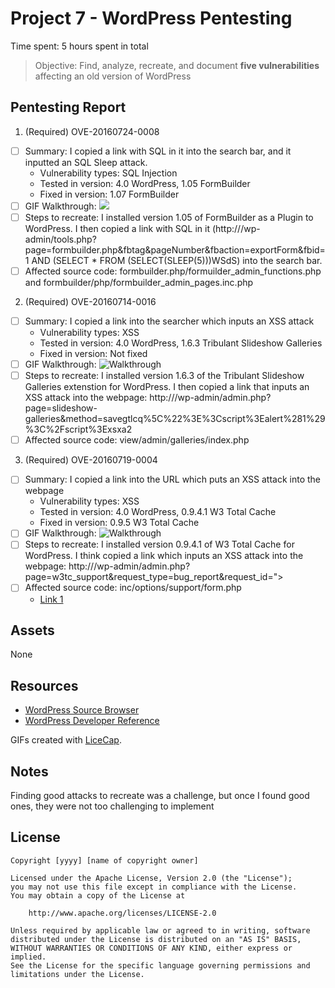 # Project 7 - WordPress Pentesting

Time spent: 5 hours spent in total

> Objective: Find, analyze, recreate, and document **five vulnerabilities** affecting an old version of WordPress

## Pentesting Report

1. (Required) OVE-20160724-0008
  - [ ] Summary:  I copied a link with SQL in it into the search bar, and it inputted an SQL Sleep attack.
    - Vulnerability types: SQL Injection
    - Tested in version: 4.0 WordPress, 1.05 FormBuilder
    - Fixed in version: 1.07 FormBuilder
  - [ ] GIF Walkthrough: <img src="https://imgur.com/AakQjyu"/>
  - [ ] Steps to recreate: I installed version 1.05 of FormBuilder as a Plugin to WordPress. I then copied a link with SQL in it (http://<target>/wp-admin/tools.php?page=formbuilder.php&fbtag&pageNumber&fbaction=exportForm&fbid=1 AND (SELECT * FROM (SELECT(SLEEP(5)))WSdS) into the search bar. 
  - [ ] Affected source code: formbuilder.php/formuilder_admin_functions.php and formbuilder/php/formbuilder_admin_pages.inc.php
 
2. (Required) OVE-20160714-0016
  - [ ] Summary: I copied a link into the searcher which inputs an XSS attack
    - Vulnerability types: XSS
    - Tested in version: 4.0 WordPress, 1.6.3 Tribulant Slideshow Galleries
    - Fixed in version: Not fixed
  - [ ] GIF Walkthrough: ![Walkthrough](https://imgur.com/hCyOvYu)
  - [ ] Steps to recreate: I installed version 1.6.3 of the Tribulant Slideshow Galleries extenstion for WordPress. I then copied a link  that inputs an XSS attack into the webpage: http://<target>/wp-admin/admin.php?page=slideshow-galleries&method=savegtlcq%5C%22%3E%3Cscript%3Ealert%281%29%3C%2Fscript%3Exsxa2
  - [ ] Affected source code: view/admin/galleries/index.php

3. (Required) OVE-20160719-0004
  - [ ] Summary: I copied a link into the URL which puts an XSS attack into the webpage
    - Vulnerability types: XSS
    - Tested in version: 4.0 WordPress, 0.9.4.1 W3 Total Cache
    - Fixed in version: 0.9.5 W3 Total Cache
  - [ ] GIF Walkthrough: ![Walkthrough](https://imgur.com/IR83Z2I)
  - [ ] Steps to recreate: I installed version 0.9.4.1 of W3 Total Cache for WordPress. I think copied a link which inputs an XSS attack into the webpage: http://<target>/wp-admin/admin.php?page=w3tc_support&request_type=bug_report&request_id="><script>alert('sumofpwn.nl');</script>
  - [ ] Affected source code: inc/options/support/form.php
    - [Link 1](https://core.trac.wordpress.org/browser/tags/version/src/source_file.php)
## Assets

None

## Resources

- [WordPress Source Browser](https://core.trac.wordpress.org/browser/)
- [WordPress Developer Reference](https://developer.wordpress.org/reference/)

GIFs created with [LiceCap](http://www.cockos.com/licecap/).

## Notes

Finding good attacks to recreate was a challenge, but once I found good ones, they were not too challenging to implement

## License

    Copyright [yyyy] [name of copyright owner]

    Licensed under the Apache License, Version 2.0 (the "License");
    you may not use this file except in compliance with the License.
    You may obtain a copy of the License at

        http://www.apache.org/licenses/LICENSE-2.0

    Unless required by applicable law or agreed to in writing, software
    distributed under the License is distributed on an "AS IS" BASIS,
    WITHOUT WARRANTIES OR CONDITIONS OF ANY KIND, either express or implied.
    See the License for the specific language governing permissions and
    limitations under the License.
